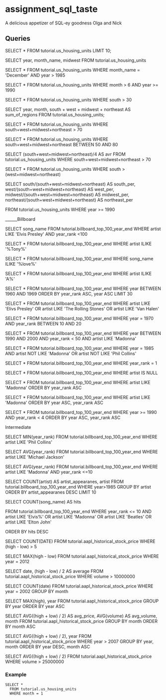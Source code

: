 # assignment_sql_taste
A delicious appetizer of SQL-ey goodness
Olga and Nick


## Queries

SELECT *
FROM tutorial.us_housing_units
LIMIT 10;

SELECT year,
       month_name,
       midwest
FROM tutorial.us_housing_units

SELECT *
FROM tutorial.us_housing_units
WHERE month_name = 'December' AND year > 1985

SELECT *
FROM tutorial.us_housing_units
WHERE month > 6 AND year >= 1990

SELECT *
FROM tutorial.us_housing_units
WHERE south > 30

SELECT year,
       month,
       south + west + midwest + northeast AS sum_of_regions
FROM tutorial.us_housing_units;

SELECT *
  FROM tutorial.us_housing_units
  WHERE south+west+midwest+northeast > 70

SELECT *
  FROM tutorial.us_housing_units
  WHERE south+west+midwest+northeast BETWEEN 50 AND 80

SELECT (south+west+midwest+northeast)/4 AS avr
  FROM tutorial.us_housing_units
  WHERE south+west+midwest+northeast > 70
 
SELECT *
FROM tutorial.us_housing_units
WHERE south > (west+midwest+northeast) 

SELECT south/(south+west+midwest+northeast) AS south_per,
      west/(south+west+midwest+northeast) AS west_per,
      midwest/(south+west+midwest+northeast) AS midwest_per,
      northeast/(south+west+midwest+northeast) AS northeast_per

FROM tutorial.us_housing_units
WHERE year >= 1990

______Billboard




SELECT song_name
FROM tutorial.billboard_top_100_year_end
WHERE artist LIKE 'Elvis Presley' AND year_rank <100

SELECT *
FROM tutorial.billboard_top_100_year_end
WHERE artist ILIKE '%Tony%'

SELECT *
FROM tutorial.billboard_top_100_year_end
WHERE song_name ILIKE '%love%'

SELECT *
FROM tutorial.billboard_top_100_year_end
WHERE artist ILIKE 'A%'

SELECT *
FROM tutorial.billboard_top_100_year_end
WHERE year BETWEEN 1960 AND 1969
ORDER BY year_rank ASC, year ASC
LIMIT 30

SELECT *
FROM tutorial.billboard_top_100_year_end
WHERE artist LIKE 'Elivs Presley' OR artist LIKE 'The Rolling Stones' OR artist LIKE 'Van Halen'

SELECT *
FROM tutorial.billboard_top_100_year_end
WHERE year = 1970 AND year_rank BETWEEN 10 AND 20

SELECT *
FROM tutorial.billboard_top_100_year_end
WHERE year BETWEEN 1990 AND 2000 AND year_rank < 50 AND artist LIKE 'Madonna'

SELECT *
FROM tutorial.billboard_top_100_year_end
WHERE year = 1985 AND artist NOT LIKE 'Madonna' OR artist NOT LIKE 'Phil Collins'

SELECT *
FROM tutorial.billboard_top_100_year_end
WHERE year_rank = 1

SELECT *
FROM tutorial.billboard_top_100_year_end
WHERE artist IS NULL

SELECT *
FROM tutorial.billboard_top_100_year_end
WHERE artist LIKE 'Madonna'
ORDER BY year_rank ASC

SELECT *
FROM tutorial.billboard_top_100_year_end
WHERE artist LIKE 'Madonna'
ORDER BY year ASC, year_rank ASC

SELECT *
FROM tutorial.billboard_top_100_year_end
WHERE year >= 1990 AND year_rank < 4
ORDER BY year ASC, year_rank ASC


Intermediate


SELECT MIN(year_rank)
FROM tutorial.billboard_top_100_year_end
WHERE artist LIKE 'Phil Collins'


SELECT AVG(year_rank)
FROM tutorial.billboard_top_100_year_end
WHERE artist LIKE 'Michael Jackson'

SELECT AVG(year_rank)
FROM tutorial.billboard_top_100_year_end
WHERE artist LIKE 'Madonna' AND year_rank <=10

SELECT COUNT(artist) AS artist_appearanes,
        artist
FROM tutorial.billboard_top_100_year_end
WHERE year>1985
GROUP BY artist
ORDER BY artist_appearanes DESC
LIMIT 10

SELECT COUNT(song_name) AS hits

FROM tutorial.billboard_top_100_year_end
WHERE year_rank <= 10 AND artist LIKE 'Elvis%'
    OR artist LIKE 'Madonna' 
      OR artist LIKE 'Beatles' 
      OR artist LIKE 'Elton John' 

ORDER BY hits DESC

SELECT COUNT(DATE)
FROM tutorial.aapl_historical_stock_price
WHERE (high - low) > 5

SELECT MAX(high - low)
FROM tutorial.aapl_historical_stock_price
WHERE year = 2012

SELECT date,
       (high - low) / 2 AS average
FROM tutorial.aapl_historical_stock_price
WHERE volume > 10000000

SELECT COUNT(date)
FROM tutorial.aapl_historical_stock_price
WHERE year = 2002
GROUP BY month

SELECT MAX(high),
       year
FROM tutorial.aapl_historical_stock_price
GROUP BY year
ORDER BY year ASC

SELECT AVG((high + low) / 2) AS avg_price,
       AVG(volume) AS avg_volume,
       month
FROM tutorial.aapl_historical_stock_price
GROUP BY month
ORDER BY month ASC

SELECT AVG((high + low) / 2),
       year
FROM tutorial.aapl_historical_stock_price
WHERE year > 2007
GROUP BY year, month
ORDER BY year DESC, month ASC

SELECT AVG((high + low) / 2)
FROM tutorial.aapl_historical_stock_price
WHERE volume > 25000000




### Example

```
SELECT *
  FROM tutorial.us_housing_units
  WHERE month = 1
```

